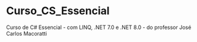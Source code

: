 # Curso_CS_Essencial
 Curso de C# Essencial - com LINQ, .NET 7.0 e .NET 8.0 - do professor José Carlos Macoratti
